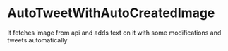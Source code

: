 # AutoTweetWithAutoCreatedImage
It fetches image from api and adds text on it with some modifications and tweets automatically
